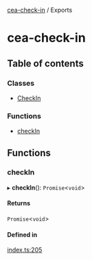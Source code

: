 [cea-check-in](../wiki/README) / Exports

# cea-check-in

## Table of contents

### Classes

- [CheckIn](../wiki/Class:%20CheckIn)

### Functions

- [checkIn](../wiki/Exports#checkin)

## Functions

### checkIn

▸ **checkIn**(): `Promise`<`void`\>

#### Returns

`Promise`<`void`\>

#### Defined in

[index.ts:205](https://github.com/ceajs/cea/blob/8cb23a1/plugins/check-in/src/index.ts#L205)
